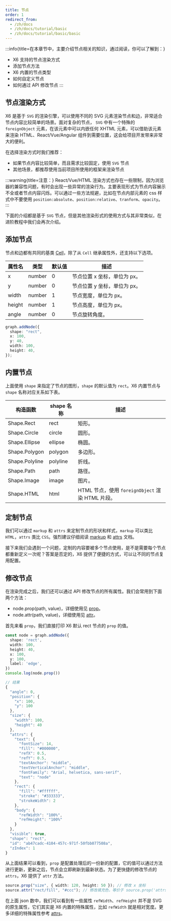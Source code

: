 ```yaml
---
title: 节点
order: 1
redirect_from:
  - /zh/docs
  - /zh/docs/tutorial/basic
  - /zh/docs/tutorial/basic/basic
---
```


:::info{title=在本章节中，主要介绍节点相关的知识，通过阅读，你可以了解到：}

- X6 支持的节点渲染方式
- 添加节点方法
- X6 内置的节点类型
- 如何自定义节点
- 如何通过 API 修改节点
  :::

## 节点渲染方式

X6 是基于 `SVG` 的渲染引擎，可以使用不同的 SVG 元素渲染节点和边，非常适合节点内容比较简单的场景。面对复杂的节点， `SVG` 中有一个特殊的 `foreignObject` 元素，在该元素中可以内嵌任何 XHTML 元素，可以借助该元素来渲染 HTML、React/Vue/Angular 组件到需要位置，这会给项目开发带来非常大的便利。

在选择渲染方式时我们推荐：

- 如果节点内容比较简单，而且需求比较固定，使用 `SVG` 节点
- 其他场景，都推荐使用当前项目所使用的框架来渲染节点

:::warning{title=注意：}
React/Vue/HTML 渲染方式也存在一些限制，因为浏览器的兼容性问题，有时会出现一些异常的渲染行为。主要表现形式为节点内容展示不全或者节点内容闪烁。可以通过一些方法规避，比如在节点内部元素的 css 样式中不要使用 `position:absolute`、`position:relative`、`tranform`、`opacity`。
:::

下面的介绍都是基于 `SVG` 节点，但是其他渲染形式的使用方式与其非常类似，在进阶教程中我们会再次介绍。

## 添加节点

节点和边都有共同的基类 [Cell](/zh/docs/api/model/cell)，除了从 `Cell` 继承属性外，还支持以下选项。

| 属性名 | 类型   | 默认值 | 描述                       |
|--------|--------|--------|--------------------------|
| x      | number | 0      | 节点位置 x 坐标，单位为 px。 |
| y      | number | 0      | 节点位置 y 坐标，单位为 px。 |
| width  | number | 1      | 节点宽度，单位为 px。        |
| height | number | 1      | 节点高度，单位为 px。        |
| angle  | number | 0      | 节点旋转角度。              |

```ts
graph.addNode({
  shape: "rect",
  x: 100,
  y: 40,
  width: 100,
  height: 40,
});
```

## 内置节点

上面使用 `shape` 来指定了节点的图形，`shape` 的默认值为 `rect`。X6 内置节点与 `shape` 名称对应关系如下表。

| 构造函数       | shape 名称 | 描述                                           |
|----------------|------------|----------------------------------------------|
| Shape.Rect     | rect       | 矩形。                                          |
| Shape.Circle   | circle     | 圆形。                                          |
| Shape.Ellipse  | ellipse    | 椭圆。                                          |
| Shape.Polygon  | polygon    | 多边形。                                        |
| Shape.Polyline | polyline   | 折线。                                          |
| Shape.Path     | path       | 路径。                                          |
| Shape.Image    | image      | 图片。                                          |
| Shape.HTML     | html       | HTML 节点，使用 `foreignObject` 渲染 HTML 片段。 |

<code id="node-shapes" src="@/src/tutorial/basic/node/shapes/index.tsx"></code>

## 定制节点

我们可以通过 `markup` 和 `attrs` 来定制节点的形状和样式，`markup` 可以类比 `HTML`，`attrs` 类比 `CSS`。强烈建议仔细阅读 [markup](/zh/docs/api/model/cell#markup) 和 [attrs](/zh/docs/api/model/cell#attrs) 文档。

接下来我们会遇到一个问题，定制的内容要被多个节点使用，是不是需要每个节点都重新定义一次呢？答案是否定的，X6 提供了便捷的方式，可以让不同的节点复用配置。

<code id="node-registry" src="@/src/tutorial/basic/node/registry/index.tsx"></code>

## 修改节点

在渲染完成之后，我们还可以通过 API 修改节点的所有属性。我们会常用到下面两个方法：

- node.prop(path, value)，详细使用见 [prop](/zh/docs/api/model/cell#节点和边的属性-properties)。
- node.attr(path, value)，详细使用见 [attr](/zh/docs/api/model/cell#元素属性-attrs)。

首先来看 `prop`，我们直接打印 X6 默认 rect 节点的 `prop` 的值。

```ts
const node = graph.addNode({
  shape: 'rect',
  width: 100,
  height: 40,
  x: 100,
  y: 100,
  label: 'edge',
})
console.log(node.prop())

// 结果
{
  "angle": 0,
  "position": {
    "x": 100,
    "y": 100
  },
  "size": {
    "width": 100,
    "height": 40
  },
  "attrs": {
    "text": {
      "fontSize": 14,
      "fill": "#000000",
      "refX": 0.5,
      "refY": 0.5,
      "textAnchor": "middle",
      "textVerticalAnchor": "middle",
      "fontFamily": "Arial, helvetica, sans-serif",
      "text": "node"
    },
    "rect": {
      "fill": "#ffffff",
      "stroke": "#333333",
      "strokeWidth": 2
    },
    "body": {
      "refWidth": "100%",
      "refHeight": "100%"
    }
  },
  "visible": true,
  "shape": "rect",
  "id": "ab47cadc-4104-457c-971f-50fbb077508a",
  "zIndex": 1
}
```

从上面结果可以看到，`prop` 是配置处理后的一份新的配置，它的值可以通过方法进行更新，更新之后，节点会立即刷新到最新状态。为了更快捷的修改节点的 `attrs`，X6 提供了 `attr` 方法。

```ts
source.prop("size", { width: 120, height: 50 }); // 修改 x 坐标
source.attr("rect/fill", "#ccc"); // 修改填充色，等价于 source.prop('attrs/rect/fill', '#ccc')
```

<code id="node-prop" src="@/src/tutorial/basic/node/prop/index.tsx"></code>

在上面 json 数中，我们可以看到有一些属性 `refWidth`、`refHeight` 并不是 SVG 的原生属性，它们其实是 X6 内置的特殊属性，比如 `refWidth` 就是相对宽度。更多详细的特殊属性参考 [attrs](/zh/docs/api/model/attrs)。
